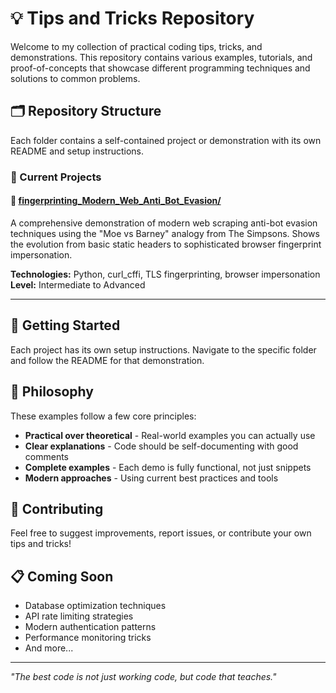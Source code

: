 # 💡 Tips and Tricks Repository

Welcome to my collection of practical coding tips, tricks, and demonstrations. This repository contains various examples, tutorials, and proof-of-concepts that showcase different programming techniques and solutions to common problems.

## 🗂️ Repository Structure

Each folder contains a self-contained project or demonstration with its own README and setup instructions.

### 📁 Current Projects

#### 🍺 [fingerprinting_Modern_Web_Anti_Bot_Evasion/](./fingerprinting_Modern_Web_Anti_Bot_Evasion/)
A comprehensive demonstration of modern web scraping anti-bot evasion techniques using the "Moe vs Barney" analogy from The Simpsons. Shows the evolution from basic static headers to sophisticated browser fingerprint impersonation.

**Technologies:** Python, curl_cffi, TLS fingerprinting, browser impersonation  
**Level:** Intermediate to Advanced  

---

## 🚀 Getting Started

Each project has its own setup instructions. Navigate to the specific folder and follow the README for that demonstration.

## 💭 Philosophy

These examples follow a few core principles:

- **Practical over theoretical** - Real-world examples you can actually use
- **Clear explanations** - Code should be self-documenting with good comments
- **Complete examples** - Each demo is fully functional, not just snippets
- **Modern approaches** - Using current best practices and tools

## 🤝 Contributing

Feel free to suggest improvements, report issues, or contribute your own tips and tricks!

## 📋 Coming Soon

- Database optimization techniques
- API rate limiting strategies  
- Modern authentication patterns
- Performance monitoring tricks
- And more...

---

*"The best code is not just working code, but code that teaches."* 